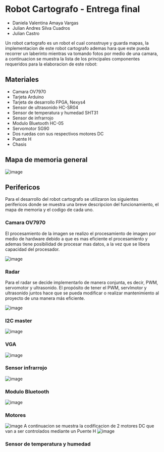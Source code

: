 # Robot Cartografo - Entrega final

- Daniela Valentina Amaya Vargas
- Julian Andres Silva Cuadros
- Julian Castro

Un robot cartografo es un robot el cual consstruye y guarda mapas, la implementacion de este robot cartografo ademas hara que este pueda recorrer un laberinto mientras va tomando fotos por medio de una camara, a continuacion se muestra la lista de los principales componentes requeridos para la elaboracion de este robot:

## Materiales
- Camara OV7970
- Tarjeta Arduino 
- Tarjeta de desarrollo FPGA, Nexys4
- Sensor de ultrasonido HC-SR04
- Sensor de temperatura y humedad SHT31
- Sensor de infrarrojo
- Modulo Bluetooth HC-05
- Servomotor SG90
- Dos ruedas con sus respectivos motores DC
- Puente H
- Chasis

## Mapa de memoria general
![image](https://user-images.githubusercontent.com/92388558/152260404-e48b593e-7f58-4ace-8166-2372b95e602d.png)

## Perifericos
Para el desarrollo del robot cartografo se utilizaron los siguientes perifericos donde se muestra una breve descripcion del funcionamiento, el mapa de memoria y el codigo de cada uno.

### Camara OV7970
El procesamiento de la imagen se realizo el procesamiento de imagen por medio de hardware debido a que es mas eficiente el procesamiento y ademas tiene posibilidad de procesar mas datos, a la vez que se libera capacidad del procesador.

![image](https://user-images.githubusercontent.com/92388558/152260713-95e9bbd3-05b8-4f3e-963a-ab27da3a6557.png)

### Radar
Para el radar se decide implementarlo de manera conjunta, es decir, PWM, servomotor y ultrasonido. El propósito de tener el PWM, servlmotor y ultrasonido juntos hace que se pueda modificar o realizar mantenimiento al proyecto de una manera más eficiente. 

![image](https://user-images.githubusercontent.com/92388558/152260580-c6536ac5-ab7f-4783-915c-954f5ce0afb3.png)

### I2C master
![image](https://user-images.githubusercontent.com/92388558/152260659-46fae33a-f907-4c84-bba0-4f59c06c7d4d.png)

### VGA
![image](https://user-images.githubusercontent.com/92388558/152260920-4152c507-ba86-4421-afad-13d9cef7c200.png)

### Sensor infrarrojo
![image](https://user-images.githubusercontent.com/92388558/152260901-054ff930-e5d0-402b-99af-4f2ac66e55f9.png)

### Modulo Bluetooth
![image](https://user-images.githubusercontent.com/92388558/152260533-bed31836-c504-4048-9d4b-ca2219d9d602.png)

### Motores
![image](https://user-images.githubusercontent.com/92388558/152260787-a9ec6321-36d7-467d-b7d3-655596e4e367.png)
A continuacion se muestra la codificacion de 2 motores DC que van a ser controlados mediante un Puente H
![image](https://user-images.githubusercontent.com/92388558/152260815-00da78f2-fa9d-409e-9b7c-f7f58820eceb.png)

### Sensor de temperatura y humedad



